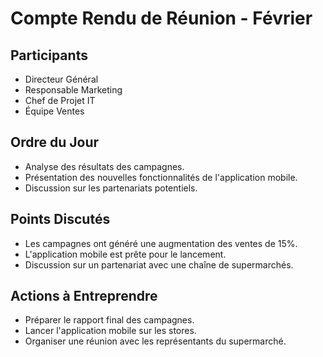 # Compte Rendu de Réunion - Février

## Participants
- Directeur Général
- Responsable Marketing
- Chef de Projet IT
- Équipe Ventes

## Ordre du Jour
- Analyse des résultats des campagnes.
- Présentation des nouvelles fonctionnalités de l'application mobile.
- Discussion sur les partenariats potentiels.

## Points Discutés
- Les campagnes ont généré une augmentation des ventes de 15%.
- L'application mobile est prête pour le lancement.
- Discussion sur un partenariat avec une chaîne de supermarchés.

## Actions à Entreprendre
- Préparer le rapport final des campagnes.
- Lancer l'application mobile sur les stores.
- Organiser une réunion avec les représentants du supermarché.
